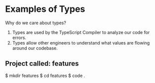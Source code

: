 # Examples of Types

Why do we care about types?
1. Types are used by the TypeScript Compiler to analyze our code for errors.
2. Types allow other engineers to understand what values are flowing around our codebase.

## Project called: features

$ mkdir features
$ cd features
$ code .